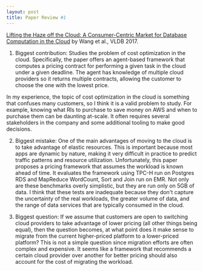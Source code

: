 ```yaml
---
layout: post
title: Paper Review #1
---
```


<a href="http://www.vldb.org/pvldb/vol10/p373-wang.pdf">Lifting the Haze off the Cloud: A Consumer-Centric Market for Database Computation in the Cloud</a> by Wang et al., VLDB 2017. 

1) Biggest contribution: Studies the problem of cost optimization in the cloud. Specifically, the paper offers an agent-based framework that computes a pricing contract for performing a given task in the cloud under a given deadline. The agent has knowledge of multiple cloud providers so it returns multiple contracts, allowing the customer to choose the one with the lowest price. 

In my experience, the topic of cost optimization in the cloud is something that confuses many customers, so I think it is a valid problem to study. For example, knowing what RIs to purchase to save money on AWS and when to purchase them can be daunting at-scale. It often requires several stakeholders in the company and some additional tooling to make good decisions. 

2) Biggest mistake: One of the main advantages of moving to the cloud is to take advantage of elastic resources. This is important because most apps are dynamic by nature, making it very difficult in practice to predict traffic patterns and resource utilization. Unfortunately, this paper proposes a pricing framework that assumes the workload is known ahead of time. It evaluates the framework using TPC-H run on Postgres RDS and MapReduce WordCount, Sort and Join run on EMR. Not only are these benchmarks overly simplistic, but they are run only on 5GB of data. I think that these tests are inadequate because they don't capture the uncertainty of the real workloads, the greater volume of data, and the range of data services that are typically consumed in the cloud. 

3) Biggest question: If we assume that customers are open to switching cloud providers to take advantage of lower pricing (all other things being equal), then the question becomes, at what point does it make sense to migrate from the current higher-priced platform to a lower-priced platform? This is not a simple question since migration efforts are often complex and expensive. It seems like a framework that recommends a certain cloud provider over another for better pricing should also account for the cost of migrating the workload. 